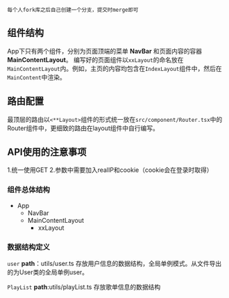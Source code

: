 	每个人fork库之后自己创建一个分支，提交时merge即可

## 组件结构
App下只有两个组件，分别为页面顶端的菜单 **NavBar** 和页面内容的容器 **MainContentLayout**。
编写好的页面组件以`xxLayout`的命名放在`MainContentLayout`内。例如，主页的内容均包含在`IndexLayout`组件中，然后在`MainContent`中渲染。

## 路由配置
最顶层的路由以`<**Layout>`组件的形式统一放在`src/component/Router.tsx`中的Router组件中，更细致的路由在layout组件中自行编写。

## API使用的注意事项
1.统一使用GET
2.参数中需要加入realIP和cookie（cookie会在登录时取得）

### 组件总体结构
- App
  - NavBar
  - MainContentLayout
    - xxLayout

### 数据结构定义
`user`
**path**：utils/user.ts
存放用户信息的数据结构，全局单例模式。从文件导出的为User类的全局单例user。

`PlayList`
**path**:utils/playList.ts
存放歌单信息的数据结构
